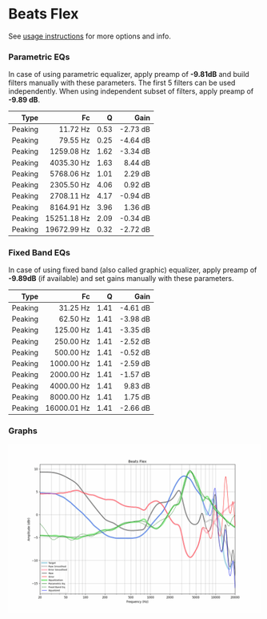 # Beats Flex
See [usage instructions](https://github.com/jaakkopasanen/AutoEq#usage) for more options and info.

### Parametric EQs
In case of using parametric equalizer, apply preamp of **-9.81dB** and build filters manually
with these parameters. The first 5 filters can be used independently.
When using independent subset of filters, apply preamp of **-9.89 dB**.

| Type    | Fc          |    Q | Gain     |
|--------:|------------:|-----:|---------:|
| Peaking | 11.72 Hz    | 0.53 | -2.73 dB |
| Peaking | 79.55 Hz    | 0.25 | -4.64 dB |
| Peaking | 1259.08 Hz  | 1.62 | -3.34 dB |
| Peaking | 4035.30 Hz  | 1.63 | 8.44 dB  |
| Peaking | 5768.06 Hz  | 1.01 | 2.29 dB  |
| Peaking | 2305.50 Hz  | 4.06 | 0.92 dB  |
| Peaking | 2708.11 Hz  | 4.17 | -0.94 dB |
| Peaking | 8164.91 Hz  | 3.96 | 1.36 dB  |
| Peaking | 15251.18 Hz | 2.09 | -0.34 dB |
| Peaking | 19672.99 Hz | 0.32 | -2.72 dB |

### Fixed Band EQs
In case of using fixed band (also called graphic) equalizer, apply preamp of **-9.89dB**
(if available) and set gains manually with these parameters.

| Type    | Fc          |    Q | Gain     |
|--------:|------------:|-----:|---------:|
| Peaking | 31.25 Hz    | 1.41 | -4.61 dB |
| Peaking | 62.50 Hz    | 1.41 | -3.98 dB |
| Peaking | 125.00 Hz   | 1.41 | -3.35 dB |
| Peaking | 250.00 Hz   | 1.41 | -2.52 dB |
| Peaking | 500.00 Hz   | 1.41 | -0.52 dB |
| Peaking | 1000.00 Hz  | 1.41 | -2.59 dB |
| Peaking | 2000.00 Hz  | 1.41 | -1.57 dB |
| Peaking | 4000.00 Hz  | 1.41 | 9.83 dB  |
| Peaking | 8000.00 Hz  | 1.41 | 1.75 dB  |
| Peaking | 16000.01 Hz | 1.41 | -2.66 dB |

### Graphs
![](./Beats%20Flex.png)